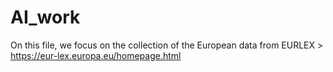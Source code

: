 # AI_work

On this file, we focus on  the collection of the European data from EURLEX > https://eur-lex.europa.eu/homepage.html